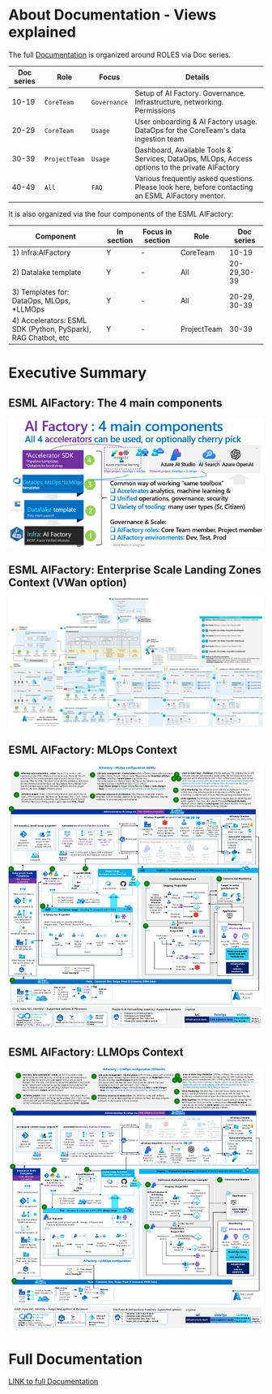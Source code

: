 # About Documentation - Views explained

The full [Documentation](./v2/10_index.md) is organized around ROLES via Doc series. 

| Doc series | Role | Focus | Details|
|------------|-----|--------|--------|
| 10-19 | `CoreTeam`|`Governance`| Setup of AI Factory. Governance. Infrastructure, networking. Permissions |
| 20-29 | `CoreTeam` | `Usage`| User onboarding & AI Factory usage. DataOps for the CoreTeam's data ingestion team |
| 30-39 | `ProjectTeam` | `Usage`| Dashboard, Available Tools & Services, DataOps, MLOps, Access options to the private AIFactory |
| 40-49 | `All`|`FAQ`| Various frequently asked questions. Please look here, before contacting an ESML AIFactory mentor. |

It is also organized via the four components of the ESML AIFactory: 

| Component | In section | Focus in section | Role| Doc series
|-----------|------------|----------------|-------|----|
| 1) Infra:AIFactory | Y | - | CoreTeam | 10-19 |
| 2) Datalake template | Y | - | All | 20-29,30-39 |
| 3) Templates for: DataOps, MLOps, *LLMOps | Y | - | All | 20-29, 30-39 |
| 4) Accelerators: ESML SDK (Python, PySpark), RAG Chatbot, etc  | Y | - |ProjectTeam | 30-39 |

# Executive Summary

## ESML AIFactory: The 4 main components
![](./v2/10-19/images/10-aifactory-4-components-2024-small.png)

## ESML AIFactory: Enterprise Scale Landing Zones Context (VWan option)

![](./v2/10-19/images/14-eslz-full-1.png)

## ESML AIFactory: MLOps Context

![](./v2/10-19/images/11-architecture-detailed-mlops.png)

## ESML AIFactory: LLMOps Context

![](./v2/10-19/images/11-architecture-detailed-llmops.png)

# Full Documentation
[LINK to full Documentation](./v2/10_index.md)


